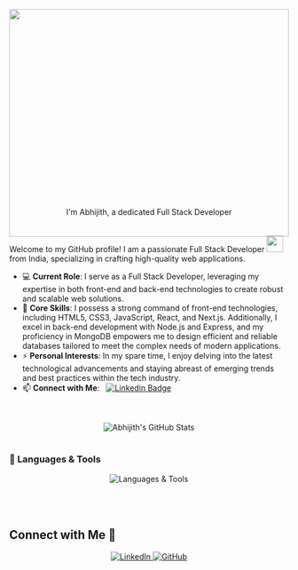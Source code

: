  
   
<div style="width:100%;height:0;padding-bottom:64%;position:relative;">
  <img src="https://www.aalpha.net/wp-content/uploads/2020/12/full-stack-development.gif" width="100%" height="410px" style="position:absolute;" allowFullScreen>
</div>

<br>
<br>
<div align="center">
  I'm Abhijith, a dedicated Full Stack Developer
</div>
<br>
<br>

<div>
  Welcome to my GitHub profile! I am a passionate Full Stack Developer <img src="https://media.giphy.com/media/WUlplcMpOCEmTGBtBW/giphy.gif" width="30"> from India, specializing in crafting high-quality web applications.

  - 💻 **Current Role**: I serve as a Full Stack Developer, leveraging my expertise in both front-end and back-end technologies to create robust and scalable web solutions.
  - 🌟 **Core Skills**: I possess a strong command of front-end technologies, including HTML5, CSS3, JavaScript, React, and Next.js. Additionally, I excel in back-end development with Node.js and Express, and my proficiency in MongoDB empowers me to design efficient and reliable databases tailored to meet the complex needs of modern applications.
  - ⚡ **Personal Interests**: In my spare time, I enjoy delving into the latest technological advancements and staying abreast of emerging trends and best practices within the tech industry.
  - 📫 **Connect with Me**: &nbsp; [![Linkedin Badge](https://img.shields.io/badge/-Abhijith-blue?style=flat&logo=Linkedin&logoColor=white)](https://www.linkedin.com/in/abhijith--v/)
</div>

<br>
<br>


<div align="center">
  <img src="https://github-readme-stats.vercel.app/api?username=abhijithjithu0007&show_icons=true&theme=blue" alt="Abhijith's GitHub Stats" />
</div>


<br>

### 🔧 Languages & Tools

<div align="center">
  <img src="https://skillicons.dev/icons?i=html,css,js,typescript,react,nextjs,redux,nodejs,express,mongodb,git,postman,sass,tailwind,jest" alt="Languages & Tools" />
</div>

<br>

<br>
<br>

## Connect with Me 🤝
<div align="center">
  <a href="https://linkedin.com/in/abhijith--v" target="_blank">
    <img src="https://img.shields.io/badge/linkedin-%231E77B5.svg?&style=for-the-badge&logo=linkedin&logoColor=white" alt="LinkedIn" style="margin-bottom: 5px;" />
  </a>
  <a href="https://github.com/abhijithjithu0007" target="_blank">
    <img src="https://img.shields.io/badge/github-%2324292e.svg?&style=for-the-badge&logo=github&logoColor=white" alt="GitHub" style="margin-bottom: 5px;" />
  </a>
</div>






